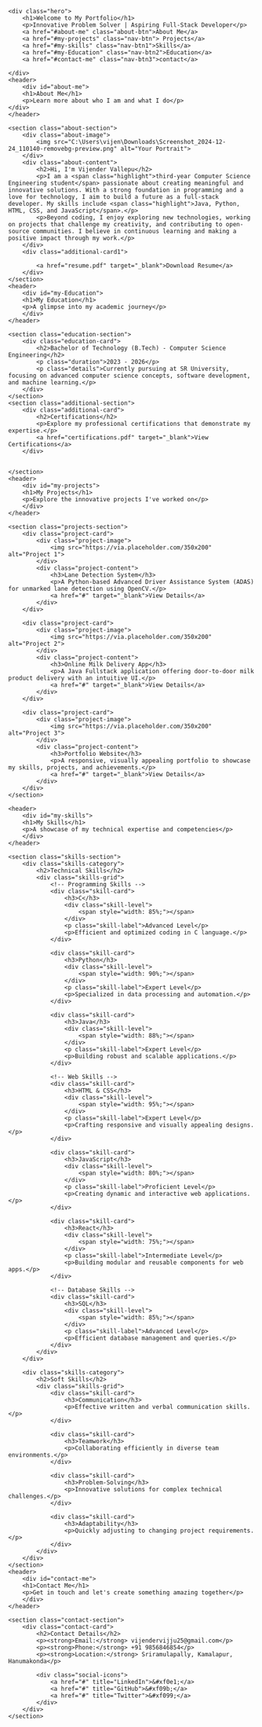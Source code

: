 
<!DOCTYPE html>
<html lang="en">
<head>
    <meta charset="UTF-8">
    <meta name="viewport" content="width=device-width, initial-scale=1.0">
    <title>Portfolio - Home</title>
    <link rel="stylesheet" href="style.css">
     
</head>
<body>
   

    <div class="hero">
        <h1>Welcome to My Portfolio</h1>
        <p>Innovative Problem Solver | Aspiring Full-Stack Developer</p>
        <a href="#about-me" class="about-btn">About Me</a>
        <a href="#my-projects" class="nav-btn"> Projects</a>
        <a href="#my-skills" class="nav-btn1">Skills</a>
        <a href="#my-Education" class="nav-btn2">Education</a>
        <a href="#contact-me" class="nav-btn3">contact</a>
        
    </div>
    <header>
        <div id="about-me">
        <h1>About Me</h1>
        <p>Learn more about who I am and what I do</p>
    </div>
    </header>

    <section class="about-section">
        <div class="about-image">
            <img src="C:\Users\vijen\Downloads\Screenshot_2024-12-24_110140-removebg-preview.png" alt="Your Portrait">
        </div>
        <div class="about-content">
            <h2>Hi, I'm Vijender Vallepu</h2>
            <p>I am a <span class="highlight">third-year Computer Science Engineering student</span> passionate about creating meaningful and innovative solutions. With a strong foundation in programming and a love for technology, I aim to build a future as a full-stack developer. My skills include <span class="highlight">Java, Python, HTML, CSS, and JavaScript</span>.</p>
            <p>Beyond coding, I enjoy exploring new technologies, working on projects that challenge my creativity, and contributing to open-source communities. I believe in continuous learning and making a positive impact through my work.</p>
        </div>
        <div class="additional-card1">
            
            <a href="resume.pdf" target="_blank">Download Resume</a>
        </div>
    </section>
    <header>
        <div id="my-Education">
        <h1>My Education</h1>
        <p>A glimpse into my academic journey</p>
        </div>
    </header>

    <section class="education-section">
        <div class="education-card">
            <h2>Bachelor of Technology (B.Tech) - Computer Science Engineering</h2>
            <p class="duration">2023 - 2026</p>
            <p class="details">Currently pursuing at SR University, focusing on advanced computer science concepts, software development, and machine learning.</p>
        </div>
    </section>
    <section class="additional-section">
        <div class="additional-card">
            <h2>Certifications</h2>
            <p>Explore my professional certifications that demonstrate my expertise.</p>
            <a href="certifications.pdf" target="_blank">View Certifications</a>
        </div>

        
    </section>
    <header>
        <div id="my-projects">
        <h1>My Projects</h1>
        <p>Explore the innovative projects I've worked on</p>
        </div>
    </header>

    <section class="projects-section">
        <div class="project-card">
            <div class="project-image">
                <img src="https://via.placeholder.com/350x200" alt="Project 1">
            </div>
            <div class="project-content">
                <h3>Lane Detection System</h3>
                <p>A Python-based Advanced Driver Assistance System (ADAS) for unmarked lane detection using OpenCV.</p>
                <a href="#" target="_blank">View Details</a>
            </div>
        </div>

        <div class="project-card">
            <div class="project-image">
                <img src="https://via.placeholder.com/350x200" alt="Project 2">
            </div>
            <div class="project-content">
                <h3>Online Milk Delivery App</h3>
                <p>A Java Fullstack application offering door-to-door milk product delivery with an intuitive UI.</p>
                <a href="#" target="_blank">View Details</a>
            </div>
        </div>

        <div class="project-card">
            <div class="project-image">
                <img src="https://via.placeholder.com/350x200" alt="Project 3">
            </div>
            <div class="project-content">
                <h3>Portfolio Website</h3>
                <p>A responsive, visually appealing portfolio to showcase my skills, projects, and achievements.</p>
                <a href="#" target="_blank">View Details</a>
            </div>
        </div>
    </section>

    <header>
        <div id="my-skills">
        <h1>My Skills</h1>
        <p>A showcase of my technical expertise and competencies</p>
        </div>
    </header>

    <section class="skills-section">
        <div class="skills-category">
            <h2>Technical Skills</h2>
            <div class="skills-grid">
                <!-- Programming Skills -->
                <div class="skill-card">
                    <h3>C</h3>
                    <div class="skill-level">
                        <span style="width: 85%;"></span>
                    </div>
                    <p class="skill-label">Advanced Level</p>
                    <p>Efficient and optimized coding in C language.</p>
                </div>

                <div class="skill-card">
                    <h3>Python</h3>
                    <div class="skill-level">
                        <span style="width: 90%;"></span>
                    </div>
                    <p class="skill-label">Expert Level</p>
                    <p>Specialized in data processing and automation.</p>
                </div>

                <div class="skill-card">
                    <h3>Java</h3>
                    <div class="skill-level">
                        <span style="width: 88%;"></span>
                    </div>
                    <p class="skill-label">Expert Level</p>
                    <p>Building robust and scalable applications.</p>
                </div>

                <!-- Web Skills -->
                <div class="skill-card">
                    <h3>HTML & CSS</h3>
                    <div class="skill-level">
                        <span style="width: 95%;"></span>
                    </div>
                    <p class="skill-label">Expert Level</p>
                    <p>Crafting responsive and visually appealing designs.</p>
                </div>

                <div class="skill-card">
                    <h3>JavaScript</h3>
                    <div class="skill-level">
                        <span style="width: 80%;"></span>
                    </div>
                    <p class="skill-label">Proficient Level</p>
                    <p>Creating dynamic and interactive web applications.</p>
                </div>

                <div class="skill-card">
                    <h3>React</h3>
                    <div class="skill-level">
                        <span style="width: 75%;"></span>
                    </div>
                    <p class="skill-label">Intermediate Level</p>
                    <p>Building modular and reusable components for web apps.</p>
                </div>

                <!-- Database Skills -->
                <div class="skill-card">
                    <h3>SQL</h3>
                    <div class="skill-level">
                        <span style="width: 85%;"></span>
                    </div>
                    <p class="skill-label">Advanced Level</p>
                    <p>Efficient database management and queries.</p>
                </div>
            </div>
        </div>

        <div class="skills-category">
            <h2>Soft Skills</h2>
            <div class="skills-grid">
                <div class="skill-card">
                    <h3>Communication</h3>
                    <p>Effective written and verbal communication skills.</p>
                </div>

                <div class="skill-card">
                    <h3>Teamwork</h3>
                    <p>Collaborating efficiently in diverse team environments.</p>
                </div>

                <div class="skill-card">
                    <h3>Problem-Solving</h3>
                    <p>Innovative solutions for complex technical challenges.</p>
                </div>

                <div class="skill-card">
                    <h3>Adaptability</h3>
                    <p>Quickly adjusting to changing project requirements.</p>
                </div>
            </div>
        </div>
    </section>
    <header>
        <div id="contact-me">
        <h1>Contact Me</h1>
        <p>Get in touch and let's create something amazing together</p>
        </div>
    </header>

    <section class="contact-section">
        <div class="contact-card">
            <h2>Contact Details</h2>
            <p><strong>Email:</strong> vijendervijju25@gmail.com</p>
            <p><strong>Phone:</strong> +91 9856846854</p>
            <p><strong>Location:</strong> Sriramulapally, Kamalapur, Hanumakonda</p>

            <div class="social-icons">
                <a href="#" title="LinkedIn">&#xf0e1;</a>
                <a href="#" title="GitHub">&#xf09b;</a>
                <a href="#" title="Twitter">&#xf099;</a>
            </div>
        </div>
    </section>
</body>
</html>
